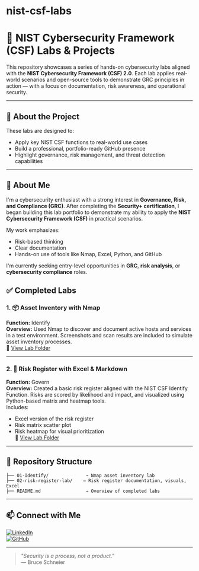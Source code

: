 # nist-csf-labs
# 🔐 NIST Cybersecurity Framework (CSF) Labs & Projects

This repository showcases a series of hands-on cybersecurity labs aligned with the **NIST Cybersecurity Framework (CSF) 2.0**. Each lab applies real-world scenarios and open-source tools to demonstrate GRC principles in action — with a focus on documentation, risk awareness, and operational security.

---

## 🧠 About the Project

These labs are designed to:
- Apply key NIST CSF functions to real-world use cases
- Build a professional, portfolio-ready GitHub presence
- Highlight governance, risk management, and threat detection capabilities

---
## 👤 About Me

I'm a cybersecurity enthusiast with a strong interest in **Governance, Risk, and Compliance (GRC)**. After completing the **Security+ certification**, I began building this lab portfolio to demonstrate my ability to apply the **NIST Cybersecurity Framework (CSF)** in practical scenarios.

My work emphasizes:
- Risk-based thinking
- Clear documentation
- Hands-on use of tools like Nmap, Excel, Python, and GitHub

I'm currently seeking entry-level opportunities in **GRC**, **risk analysis**, or **cybersecurity compliance** roles.

## ✅ Completed Labs

### 1. 📦 Asset Inventory with Nmap
**Function:** Identify  
**Overview:** Used Nmap to discover and document active hosts and services in a test environment. Screenshots and scan results are included to simulate asset inventory processes.  
🔗 [View Lab Folder](./01-Identify)

---

### 2. 🧾 Risk Register with Excel & Markdown
**Function:** Govern  
**Overview:** Created a basic risk register aligned with the NIST CSF Identify Function. Risks are scored by likelihood and impact, and visualized using Python-based matrix and heatmap tools.  
Includes:
- Excel version of the risk register  
- Risk matrix scatter plot  
- Risk heatmap for visual prioritization  
🔗 [View Lab Folder](./02-risk-register-lab)

---

## 📁 Repository Structure

```
├── 01-Identify/              → Nmap asset inventory lab
├── 02-risk-register-lab/    → Risk register documentation, visuals, Excel
├── README.md                 → Overview of completed labs
```

---

## 📫 Connect with Me

[![LinkedIn](https://img.shields.io/badge/LinkedIn-Profile-blue?logo=linkedin)](www.linkedin.com/in/kanootsaeed)  
[![GitHub](https://img.shields.io/badge/GitHub-Portfolio-black?logo=github)](https://github.com/YOUR-GITHUB)

---

> _"Security is a process, not a product."_  
> — Bruce Schneier


